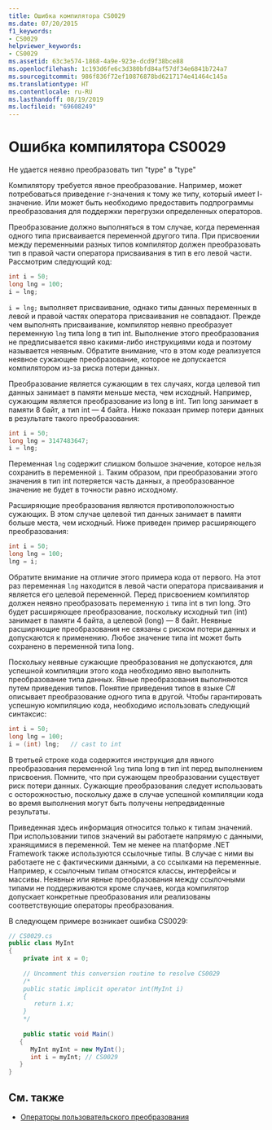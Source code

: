 ```yaml
---
title: Ошибка компилятора CS0029
ms.date: 07/20/2015
f1_keywords:
- CS0029
helpviewer_keywords:
- CS0029
ms.assetid: 63c3e574-1868-4a9e-923e-dcd9f38bce88
ms.openlocfilehash: 1c193d6fe6c3d380bfd84af57df34e6841b724a7
ms.sourcegitcommit: 986f836f72ef10876878bd6217174e41464c145a
ms.translationtype: HT
ms.contentlocale: ru-RU
ms.lasthandoff: 08/19/2019
ms.locfileid: "69608249"
---
```

# <a name="compiler-error-cs0029"></a>Ошибка компилятора CS0029

Не удается неявно преобразовать тип "type" в "type"  
  
 Компилятору требуется явное преобразование. Например, может потребоваться приведение r-значения к тому же типу, который имеет l-значение. Или может быть необходимо предоставить подпрограммы преобразования для поддержки перегрузки определенных операторов.  
  
 Преобразование должно выполняться в том случае, когда переменная одного типа присваивается переменной другого типа. При присвоении между переменными разных типов компилятор должен преобразовать тип в правой части оператора присваивания в тип в его левой части. Рассмотрим следующий код:  

```csharp
int i = 50;  
long lng = 100;  
i = lng;  
```

 `i = lng;` выполняет присваивание, однако типы данных переменных в левой и правой частях оператора присваивания не совпадают. Прежде чем выполнять присваивание, компилятор неявно преобразует переменную `lng` типа long в тип int. Выполнение этого преобразования не предписывается явно какими-либо инструкциями кода и поэтому называется неявным. Обратите внимание, что в этом коде реализуется неявное сужающее преобразование, которое не допускается компилятором из-за риска потери данных.  
  
 Преобразование является сужающим в тех случаях, когда целевой тип данных занимает в памяти меньше места, чем исходный. Например, сужающим является преобразование из long в int. Тип long занимает в памяти 8 байт, а тип int — 4 байта. Ниже показан пример потери данных в результате такого преобразования:  

```csharp
int i = 50;  
long lng = 3147483647;  
i = lng;  
```

 Переменная `lng` содержит слишком большое значение, которое нельзя сохранить в переменной `i`. Таким образом, при преобразовании этого значения в тип int потеряется часть данных, а преобразованное значение не будет в точности равно исходному.  
  
 Расширяющие преобразования являются противоположностью сужающих. В этом случае целевой тип данных занимает в памяти больше места, чем исходный. Ниже приведен пример расширяющего преобразования:  

```csharp
int i = 50;  
long lng = 100;  
lng = i;  
```

 Обратите внимание на отличие этого примера кода от первого. На этот раз переменная `lng` находится в левой части оператора присваивания и является его целевой переменной. Перед присвоением компилятор должен неявно преобразовать переменную `i` типа int в тип long. Это будет расширяющее преобразование, поскольку исходный тип (int) занимает в памяти 4 байта, а целевой (long) — 8 байт. Неявные расширяющие преобразования не связаны с риском потери данных и допускаются к применению. Любое значение типа int может быть сохранено в переменной типа long.  
  
 Поскольку неявные сужающие преобразования не допускаются, для успешной компиляции этого кода необходимо явно выполнить преобразование типа данных. Явные преобразования выполняются путем приведения типов. Понятие приведения типов в языке C# описывает преобразование одного типа в другой. Чтобы гарантировать успешную компиляцию кода, необходимо использовать следующий синтаксис:  

```csharp
int i = 50;  
long lng = 100;  
i = (int) lng;   // cast to int  
```

 В третьей строке кода содержится инструкция для явного преобразования переменной `lng` типа long в тип int перед выполнением присвоения. Помните, что при сужающем преобразовании существует риск потери данных. Сужающие преобразования следует использовать с осторожностью, поскольку даже в случае успешной компиляции кода во время выполнения могут быть получены непредвиденные результаты.  
  
 Приведенная здесь информация относится только к типам значений. При использовании типов значений вы работаете напрямую с данными, хранящимися в переменной. Тем не менее на платформе .NET Framework также используются ссылочные типы. В случае с ними вы работаете не с фактическими данными, а со ссылками на переменные. Например, к ссылочным типам относятся классы, интерфейсы и массивы. Неявные или явные преобразования между ссылочными типами не поддерживаются кроме случаев, когда компилятор допускает конкретные преобразования или реализованы соответствующие операторы преобразования.  
  
 В следующем примере возникает ошибка CS0029:  

```csharp
// CS0029.cs  
public class MyInt  
{  
    private int x = 0;
  
    // Uncomment this conversion routine to resolve CS0029  
    /*  
    public static implicit operator int(MyInt i)  
    {  
       return i.x;  
    }  
    */  
  
    public static void Main()  
   {  
      MyInt myInt = new MyInt();  
      int i = myInt; // CS0029  
   }  
}  
```

## <a name="see-also"></a>См. также

- [Операторы пользовательского преобразования](../operators/user-defined-conversion-operators.md)
